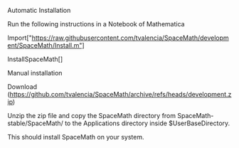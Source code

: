 Automatic Installation

Run the following instructions in a Notebook of Mathematica

Import["https://raw.githubusercontent.com/tvalencia/SpaceMath/development/SpaceMath/Install.m"]

InstallSpaceMath[]

Manual installation

Download (https://github.com/tvalencia/SpaceMath/archive/refs/heads/development.zip)

Unzip the zip file and copy the SpaceMath directory from SpaceMath-stable/SpaceMath/ to the Applications directory inside $UserBaseDirectory.

This should install SpaceMath on your system.
